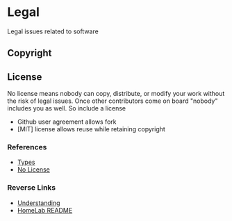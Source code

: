 # Legal
Legal issues related to software

## Copyright

## License
No license means nobody can copy, distribute, or modify your work without the risk of legal issues.  Once other contributors come on board "nobody" includes you as well.  So include a license

- Github user agreement allows fork
- [MIT] license allows reuse while retaining copyright

### References
- [Types](https://choosealicense.com/licenses/#unlicense)
- [No License](https://choosealicense.com/no-permission/)

### Reverse Links
- [Understanding](../Understanding.md)
- [HomeLab README](../../../README.md)